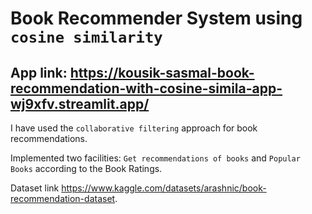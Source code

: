 # Book Recommender System using `cosine similarity`

App link: https://kousik-sasmal-book-recommendation-with-cosine-simila-app-wj9xfv.streamlit.app/
-------------------------------------------------------------------------------------------------------------------

I have used the `collaborative filtering` approach for book recommendations.

Implemented two facilities: `Get recommendations of books` and `Popular Books` according to the Book Ratings.

Dataset link https://www.kaggle.com/datasets/arashnic/book-recommendation-dataset.
